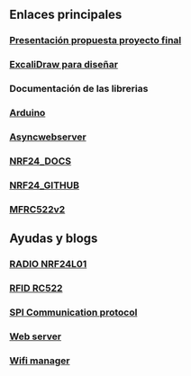 ## Enlaces principales

### [Presentación propuesta proyecto final](https://docs.google.com/presentation/d/1bKMlcRmh5GXeJk4vJPCC7dJMwXmDPwNT/edit?usp=sharing&ouid=105923081602809082193&rtpof=true&sd=true)

### [ExcaliDraw para diseñar](https://excalidraw.com)

### Documentación de las librerias

### [Arduino](https://www.arduino.cc/reference/en/libraries/)

### [Asyncwebserver](https://github.com/me-no-dev/ESPAsyncWebServer)

### [NRF24_DOCS](https://nrf24.github.io/RF24/)

### [NRF24_GITHUB](https://github.com/nRF24/RF24)

### [MFRC522v2](https://github.com/OSSLibraries/Arduino_MFRC522v2)

## Ayudas y blogs

### [RADIO NRF24L01](https://randomnerdtutorials.com/nrf24l01-2-4ghz-rf-transceiver-module-with-arduino)

### [RFID RC522](https://randomnerdtutorials.com/arduino-time-attendance-system-with-rfid)

### [SPI Communication protocol](https://randomnerdtutorials.com/esp32-spi-communication-arduino)

### [Web server](https://randomnerdtutorials.com/esp32-async-web-server-espasyncwebserver-library/)

### [Wifi manager](https://randomnerdtutorials.com/esp32-wi-fi-manager-asyncwebserver/)
